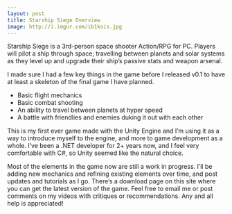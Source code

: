 ```yaml
---
layout: post
title: Starship Siege Overview
image: http://i.imgur.com/ib1kois.jpg
---
```


Starship Siege is a 3rd-person space shooter Action/RPG for PC. Players will pilot a ship through space; travelling between planets and solar systems as they level up and upgrade their ship’s passive stats and weapon arsenal.

I made sure I had a few key things in the game before I released v0.1 to have at least a skeleton of the final game I have planned.

 * Basic flight mechanics
 * Basic combat shooting
 * An ability to travel between planets at hyper speed
 * A battle with friendlies and enemies duking it out with each other

This is my first ever game made with the Unity Engine and I’m using it as a way to introduce myself to the engine, and more to game development as a whole. I’ve been a .NET developer for 2+ years now, and I feel very comfortable with C#, so Unity seemed like the natural choice.

Most of the elements in the game now are still a work in progress. I’ll be adding new mechanics and refining existing elements over time, and post updates and tutorials as I go. There’s a download page on this site where you can get the latest version of the game. Feel free to email me or post comments on my videos with critiques or recommendations. Any and all help is appreciated!
